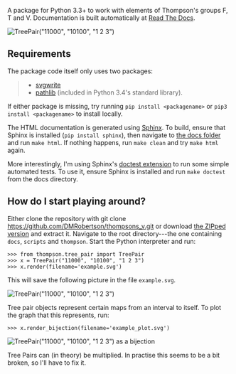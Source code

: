 A package for Python 3.3+ to work with elements of Thompson's groups F, T and V. Documentation is built automatically at [Read The Docs](http://thompsons-v.readthedocs.org/en/latest/).

![TreePair("11000", "10100", "1 2 3")](https://rawgit.com/DMRobertson/thompsons_v/master/docs/examples/tree_pair/TreePair_mul.svg "Multiplication in V.")


Requirements
------------

The package code itself only uses two packages:
>  - [svgwrite](https://pypi.python.org/pypi/svgwrite/)
>  - [pathlib](https://pypi.python.org/pypi/pathlib/) (included in Python 3.4's standard library).

If either package is missing, try running ``pip install <packagename>`` or ``pip3 install <packagename>`` to install locally.

The HTML documentation is generated using [Sphinx](https://pypi.python.org/pypi/Sphinx). To build, ensure that Sphinx is installed (``pip install sphinx``), then navigate to [the docs folder](/docs) and run ``make html``. If nothing happens, run ``make clean`` and try ``make html`` again.

More interestingly, I'm using Sphinx's [doctest extension](http://sphinx-doc.org/ext/doctest.html) to run some simple automated tests. To use it, ensure Sphinx is installed and run ``make doctest`` from the docs directory.


How do I start playing around?
------------------------------

Either clone the repository with
	git clone https://github.com/DMRobertson/thompsons_v.git
or download [the ZIPped version](https://github.com/DMRobertson/thompsons_v/archive/master.zip) and extract it. Navigate to the root directory---the one containing ``docs``, ``scripts`` and ``thompson``. Start the Python interpreter and run:

	>>> from thompson.tree_pair import TreePair
	>>> x = TreePair("11000", "10100", "1 2 3")
	>>> x.render(filename='example.svg')

This will save the following picture in the file ``example.svg``.

![TreePair("11000", "10100", "1 2 3")](https://rawgit.com/DMRobertson/thompsons_v/master/docs/examples/tree_pair/TreePair_render.svg "An element of F.")

Tree pair objects represent certain maps from an interval to itself. To plot the graph that this represents, run:

	>>> x.render_bijection(filename='example_plot.svg')

![TreePair("11000", "10100", "1 2 3") as a bijection](https://rawgit.com/DMRobertson/thompsons_v/master/docs/examples/tree_pair/TreePair_render_bijection.svg "The function that this element represents. It maps subintervals linearly: [0, 0.25] -> [0, 0.5]; [0.25, 0.5] -> [0.5, 0.75]; [0.5, 1] -> [0.75, 1].")

Tree Pairs can (in theory) be multiplied. In practise this seems to be a bit broken, so I'll have to fix it.
